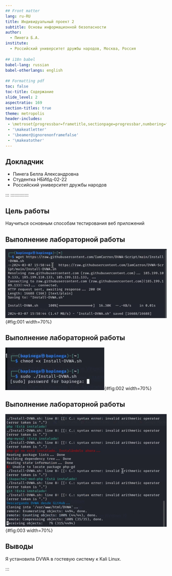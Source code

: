 ```yaml
---
## Front matter
lang: ru-RU
title: Индивидуальный проект 2
subtitle: Основы информационной безопасности
author:
  - Пинега Б.А.
institute:
  - Российский университет дружбы народов, Москва, Россия

## i18n babel
babel-lang: russian
babel-otherlangs: english

## Formatting pdf
toc: false
toc-title: Содержание
slide_level: 2
aspectratio: 169
section-titles: true
theme: metropolis
header-includes:
 - \metroset{progressbar=frametitle,sectionpage=progressbar,numbering=fraction}
 - '\makeatletter'
 - '\beamer@ignorenonframefalse'
 - '\makeatother'
---
```


## Докладчик

  * Пинега Белла Александровна
  * Студентка НБИбд-02-22
  * Российский университет дружбы народов

:::
::::::::::::::

## Цель работы
Научиться основным способам тестирования веб приложений

## Выполнение лабораторной работы
![рис 1](image/1.png){#fig:001 width=70%}

## Выполнение лабораторной работы
![рис 2](image/2.png){#fig:002 width=70%}

## Выполнение лабораторной работы
![рис 3](image/3.png){#fig:003 width=70%}

## Выводы
Я установила DVWA в гостевую систему к Kali Linux.

::: 

